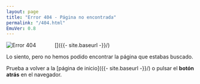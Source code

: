 ```yaml
---
layout: page
title: "Error 404 - Página no encontrada"
permalink: "/404.html"
EmuVer: 0.8
---
```

[<img src="{{- site.logo -}}" alt="Error 404" style="float: left; margin-right: 50px;"/>]({{- site.baseurl -}}/)

Lo siento, pero no hemos podido encontrar la página que estabas buscado.

Prueba a volver a la [página de inicio]({{- site.baseurl -}}/) o pulsar el **botón atrás** en el navegador.

<div style="clear: both;"></div>
